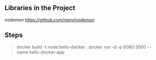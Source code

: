 ## Libraries in the Project
nodemon https://github.com/remy/nodemon

## Steps

> docker build -t node:hello-docker .
> docker run -d -p 8080:3000 --name hello-docker-app 

